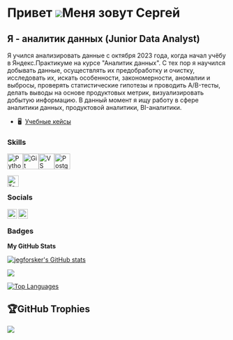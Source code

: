 Привет ![](https://user-images.githubusercontent.com/18350557/176309783-0785949b-9127-417c-8b55-ab5a4333674e.gif)Меня зовут Сергей
==============================================================================================================================

Я - аналитик данных (Junior Data Analyst)
-----------------------------------------

Я учился анализировать данные с октября 2023 года, когда начал учёбу в Яндекс.Практикуме на курсе "Аналитик данных". С тех пор я научился добывать данные, осуществлять их предобработку и очистку, исследовать их, искать особенности, закономерности, аномалии и выбросы, проверять статистические гипотезы и проводить A/B-тесты, делать выводы на основе продуктовых метрик, визуализировать добытую информацию. В данный момент я ищу работу в сфере аналитики данных, продуктовой аналитики, BI-аналитики.

* 🖥️  [Учебные кейсы](http://github.com/jegforsker/yandex-practicum-projects)

### Skills


<p align="left">
<a href="https://www.python.org/" target="_blank" rel="noreferrer"><img src="https://raw.githubusercontent.com/danielcranney/readme-generator/main/public/icons/skills/python-colored.svg" width="36" height="36" alt="Python" /></a><a href="https://git-scm.com/" target="_blank" rel="noreferrer"><img src="https://raw.githubusercontent.com/danielcranney/readme-generator/main/public/icons/skills/git-colored.svg" width="36" height="36" alt="Git" /></a><a href="https://code.visualstudio.com/" target="_blank" rel="noreferrer"><img src="https://raw.githubusercontent.com/danielcranney/readme-generator/main/public/icons/skills/visualstudiocode.svg" width="36" height="36" alt="VS Code" /></a><a href="https://www.postgresql.org/" target="_blank" rel="noreferrer"><img src="https://raw.githubusercontent.com/danielcranney/readme-generator/main/public/icons/skills/postgresql-colored.svg" width="36" height="36" alt="PostgreSQL" /></a>
</p>
<img align="left" alt="Tableau" width="26px" src="https://www.svgrepo.com/show/354428/tableau-icon.svg" />
<br />

### Socials

[<img align="left" alt="jegforsker | Telegram" width="22px" src="https://www.svgrepo.com/show/303292/telegram-logo.svg" />][Telegram]
[<img align="left" alt="jegforsker | Email" width="22px" src="https://www.svgrepo.com/show/452057/mail.svg" />][Email]

<br />

### Badges

<b>My GitHub Stats</b>

<a href="http://www.github.com/jegforsker"><img src="https://github-readme-stats.vercel.app/api?username=jegforsker&show_icons=true&hide=&count_private=true&title_color=ef4444&text_color=ffffff&icon_color=ef4444&bg_color=1c1917&hide_border=true&show_icons=true" alt="jegforsker's GitHub stats" /></a>

<a href="http://www.github.com/jegforsker"><img src="https://github-readme-streak-stats.herokuapp.com/?user=jegforsker&stroke=ffffff&background=1c1917&ring=ef4444&fire=ef4444&currStreakNum=ffffff&currStreakLabel=ef4444&sideNums=ffffff&sideLabels=ffffff&dates=ffffff&hide_border=true" /></a>

<a href="https://github.com/jegforsker" align="left"><img src="https://github-readme-stats.vercel.app/api/top-langs/?username=jegforsker&langs_count=10&title_color=ef4444&text_color=ffffff&icon_color=ef4444&bg_color=1c1917&hide_border=true&locale=en&custom_title=Top%20%Languages" alt="Top Languages" /></a>

## 🏆GitHub Trophies
![](https://github-trophies.vercel.app/?username=jegforsker&theme=monokai&no-frame=false&no-bg=false&margin-w=4)


[Telegram]: https://t.me/jegforsker
[Email]: mailto:jegforsker@ya.ru
